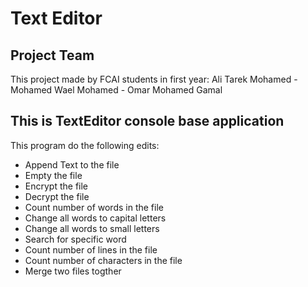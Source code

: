 # Text Editor

## Project Team

This project made by FCAI students in first year: Ali Tarek Mohamed - Mohamed Wael Mohamed - Omar Mohamed Gamal

## This is TextEditor console base application

This program do the following edits:

* Append Text to the file
* Empty the file
* Encrypt the file
* Decrypt the file
* Count number of words in the file
* Change all words to capital letters
* Change all words to small letters
* Search for specific word
* Count number of lines in the file
* Count number of characters in the file
* Merge two files togther
